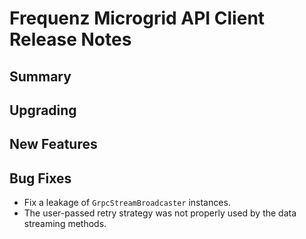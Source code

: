 # Frequenz Microgrid API Client Release Notes

## Summary

<!-- Here goes a general summary of what this release is about -->

## Upgrading

<!-- Here goes notes on how to upgrade from previous versions, including deprecations and what they should be replaced with -->

## New Features

<!-- Here goes the main new features and examples or instructions on how to use them -->

## Bug Fixes

- Fix a leakage of `GrpcStreamBroadcaster` instances.
- The user-passed retry strategy was not properly used by the data streaming methods.

